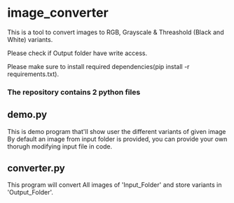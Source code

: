 # image_converter
This is a tool to convert images to RGB, Grayscale &amp; Threashold (Black and White) variants. 



Please check if Output folder have write access.

Please make sure to install required dependencies(pip install -r requirements.txt).

### The repository contains 2 python files
## demo.py
This is demo program that'll show user the different variants of given image
By default an image from input folder is provided, you can provide your own thorugh modifying input file in code.

## converter.py
This program will convert All images of 'Input_Folder' and store variants in 'Output_Folder'.
